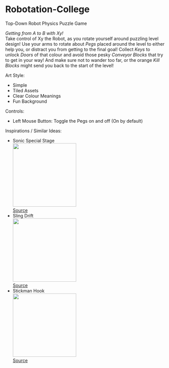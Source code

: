 # Robotation-College
 Top-Down Robot Physics Puzzle Game

*Getting from A to B with Xy!*\
Take control of Xy the Robot, as you rotate yourself around puzzling level design!
Use your arms to rotate about *Pegs* placed around the level to either help you, or distract you from getting to the final goal!
Collect *Keys* to unlock *Doors* of that colour and avoid those pesky *Conveyor Blocks* that try to get in your way!
And make sure not to wander too far, or the orange *Kill Blocks* might send you back to the start of the level!

Art Style:
- Simple
- Tiled Assets
- Clear Colour Meanings
- Fun Background

Controls:
- Left Mouse Button: Toggle the Pegs on and off (On by default)

Inspirations / Similar Ideas:
- Sonic Special Stage\
<img src="https://i.redd.it/irtnjq4rgir81.gif" width="200">\
[Source](https://i.redd.it/irtnjq4rgir81.gif)
- Sling Drift\
<img src="https://picx.zhimg.com/50/v2-316de9bb29127fb2cdc63fa9039a2e6e_720w.gif" width="200">\
[Source](https://picx.zhimg.com/50/v2-316de9bb29127fb2cdc63fa9039a2e6e_720w.gif?source=1940ef5c)
- Stickman Hook\
<img src="https://picx.zhimg.com/v2-a020e18f435e5151ef3d1496985e4a39_720w.gif" width="200">\
[Source](https://picx.zhimg.com/v2-a020e18f435e5151ef3d1496985e4a39_720w.gif?source=172ae18b)
